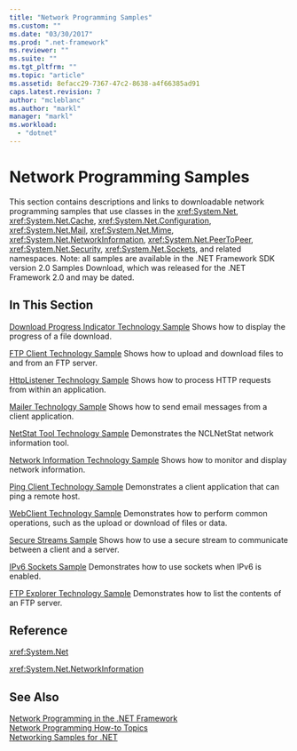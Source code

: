 ```yaml
---
title: "Network Programming Samples"
ms.custom: ""
ms.date: "03/30/2017"
ms.prod: ".net-framework"
ms.reviewer: ""
ms.suite: ""
ms.tgt_pltfrm: ""
ms.topic: "article"
ms.assetid: 8efacc29-7367-47c2-8638-a4f66385ad91
caps.latest.revision: 7
author: "mcleblanc"
ms.author: "markl"
manager: "markl"
ms.workload: 
  - "dotnet"
---
```

# Network Programming Samples
This section contains descriptions and links to downloadable network programming samples that use classes in the <xref:System.Net>, <xref:System.Net.Cache>, <xref:System.Net.Configuration>, <xref:System.Net.Mail>, <xref:System.Net.Mime>, <xref:System.Net.NetworkInformation>, <xref:System.Net.PeerToPeer>, <xref:System.Net.Security>, <xref:System.Net.Sockets>, and related namespaces.
Note: all samples are available in the .NET Framework SDK version 2.0 Samples Download, which was released for the .NET Framework 2.0 and may be dated.
  
## In This Section  
 [Download Progress Indicator Technology Sample](https://msdn.microsoft.com/en-us/library/t8w6294a(v=vs.85).aspx)  
 Shows how to display the progress of a file download.  
  
 [FTP Client Technology Sample](https://msdn.microsoft.com/en-us/library/b7810t5c(v=vs.85).aspx)  
 Shows how to upload and download files to and from an FTP server.  
  
 [HttpListener Technology Sample](https://msdn.microsoft.com/en-us/library/y7cbb2y2(v=vs.85).aspx)  
 Shows how to process HTTP requests from within an application.  
  
 [Mailer Technology Sample](https://msdn.microsoft.com/en-us/library/whw7xbk2(v=vs.85).aspx)  
 Shows how to send email messages from a client application.  
  
 [NetStat Tool Technology Sample](https://msdn.microsoft.com/en-us/library/ks32hs88(v=vs.85).aspx)  
 Demonstrates the NCLNetStat network information tool.  
  
 [Network Information Technology Sample](https://msdn.microsoft.com/en-us/library/2xatedhd(v=vs.85).aspx)  
 Shows how to monitor and display network information.  
  
 [Ping Client Technology Sample](https://msdn.microsoft.com/en-us/library/5253acs7(v=vs.85).aspx)  
 Demonstrates a client application that can ping a remote host.  
  
 [WebClient Technology Sample](https://msdn.microsoft.com/en-us/library/fxk992zc(v=vs.85).aspx)  
 Demonstrates how to perform common operations, such as the upload or download of files or data.  
  
 [Secure Streams Sample](https://msdn.microsoft.com/en-us/library/ms180980(v=vs.85).aspx)  
 Shows how to use a secure stream to communicate between a client and a server.  
  
 [IPv6 Sockets Sample](https://msdn.microsoft.com/en-us/library/ms180981(v=vs.85).aspx)  
 Demonstrates how to use sockets when IPv6 is enabled.  
  
 [FTP Explorer Technology Sample](https://msdn.microsoft.com/en-us/library/ms233623(v=vs.85).aspx)  
 Demonstrates how to list the contents of an FTP server.  
  
  
## Reference  
 <xref:System.Net>  
  
 <xref:System.Net.NetworkInformation>  
  
## See Also  
 [Network Programming in the .NET Framework](../../../docs/framework/network-programming/index.md)  
 [Network Programming How-to Topics](../../../docs/framework/network-programming/network-programming-how-to-topics.md)  
 [Networking Samples for .NET](http://code.msdn.microsoft.com/Wiki/View.aspx?ProjectName=nclsamples)
